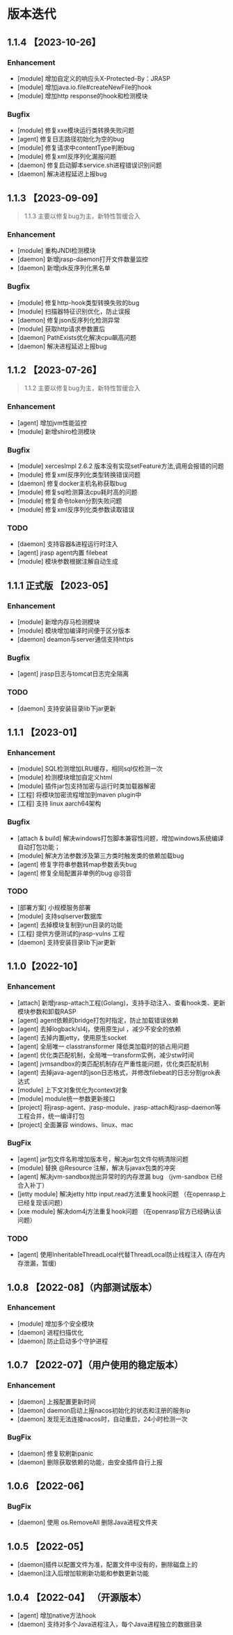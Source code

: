 # 版本迭代

## 1.1.4  【2023-10-26】
### Enhancement
+ [module] 增加自定义的响应头X-Protected-By：JRASP
+ [module] 增加java.io.file#createNewFile的hook
+ [module] 增加http response的hook和检测模块
### Bugfix
+ [module] 修复xxe模块运行类转换失败问题
+ [agent] 修复日志路径初始化为空的bug
+ [module] 修复请求中contentType判断bug
+ [module] 修复xml反序列化漏报问题
+ [daemon] 修复启动脚本service.sh进程错误识别问题
+ [daemon] 解决进程延迟上报bug

## 1.1.3  【2023-09-09】

> 1.1.3 主要以修复bug为主，新特性暂缓合入

### Enhancement
+ [module] 重构JNDI检测模块
+ [daemon] 新增jrasp-daemon打开文件数量监控
+ [daemon] 新增jdk反序列化黑名单

### Bugfix
+ [module] 修复http-hook类型转换失败的bug
+ [module] 扫描器特征识别优化，防止误报
+ [daemon] 修复json反序列化检测异常
+ [module] 获取http请求参数置后
+ [daemon] PathExists优化解决cpu飙高问题
+ [daemon] 解决进程延迟上报bug

## 1.1.2  【2023-07-26】

> 1.1.2 主要以修复bug为主，新特性暂缓合入

### Enhancement
+ [agent] 增加jvm性能监控
+ [module] 新增shiro检测模块

### Bugfix
+ [module] xercesImpl 2.6.2 版本没有实现setFeature方法,调用会报错的问题
+ [module] 修复xml反序列化类型转换错误问题
+ [daemon] 修复docker主机名称获取bug
+ [module] 修复sql检测算法cpu耗时高的问题
+ [module] 修复命令token分割失败问题
+ [module] 修复xml反序列化类参数读取错误
### TODO
+ [daemon] 支持容器&进程运行时注入
+ [agent] jrasp agent内置 filebeat
+ [module] 模块参数根据注解自动生成

## 1.1.1 正式版 【2023-05】
### Enhancement
+ [module] 新增内存马检测模块
+ [module] 模块增加编译时间便于区分版本
+ [daemon] deamon与server通信支持https
### Bugfix
+ [agent] jrasp日志与tomcat日志完全隔离
### TODO
+ [daemon] 支持安装目录lib下jar更新

## 1.1.1 【2023-01】
### Enhancement
+ [module] SQL检测增加LRU缓存，相同sql仅检测一次
+ [module] 检测模块增加自定义html
+ [module] 插件jar包支持加密与运行时类加载器解密
+ [工程] 将模块加密流程增加到maven plugin中
+ [工程] 支持 linux aarch64架构
### Bugfix
+ [attach & build] 解决windows打包脚本兼容性问题，增加windows系统编译自动打包功能；
+ [module] 解决方法参数涉及第三方类时触发类的依赖加载bug
+ [agent] 修复字符串参数转map参数丢失bug
+ [agent] 修复全局配置非单例的bug @羽音
### TODO
+ [部署方案] 小规模服务部署
+ [module] 支持sqlserver数据库
+ [agent] 去掉模块复制到run目录的功能
+ [工程] 提供方便测试的jrasp-vulns 工程
+ [daemon] 支持安装目录lib下jar更新

## 1.1.0【2022-10】
### Enhancement
+ [attach] 新增jrasp-attach工程(Golang)，支持手动注入、查看hook类、更新模块参数和卸载RASP
+ [agent] agent依赖的bridge打包时指定，防止加载错误依赖
+ [agent] 去掉logback/sl4j，使用原生jul ，减少不安全的依赖
+ [agent] 去掉内置jetty，使用原生socket
+ [agent] 全局唯一 classtransformer 降低类加载时的锁占用问题
+ [agent] 优化类匹配机制，全局唯一transform实例，减少stw时间
+ [agent] jvmsandbox的类匹配机制存在严重性能问题，优化类匹配机制
+ [agent] 去掉java-agent的json日志格式，并修改filebeat的日志分割grok表达式
+ [module] 上下文对象优化为context对象
+ [module] module统一参数更新接口
+ [project] 将jrasp-agent、jrasp-module、jrasp-attach和jrasp-daemon等工程合并，统一编译打包
+ [project] 全面兼容 windows、linux、mac
### BugFix
+ [agent] jar包文件名称增加版本号，解决jar包文件句柄清除问题
+ [module] 替换 @Resource 注解，解决与javax包类的冲突
+ [agent] 解决jvm-sandbox抛出异常时的内存泄漏 bug （jvm-sandbox 已经合入补丁）
+ [jetty module] 解决jetty http input.read方法重复hook问题 （在openrasp上已经复现该问题）
+ [xxe module] 解决dom4j方法重复hook问题 （在openrasp官方已经确认该问题）

### TODO
+ [agent] 使用InheritableThreadLocal代替ThreadLocal防止线程注入 (存在内存泄漏，暂缓)

## 1.0.8 【2022-08】（内部测试版本）
### Enhancement
+ [module] 增加多个安全模块
+ [daemon] 进程扫描优化
+ [daemon] 防止启动多个守护进程

## 1.0.7 【2022-07】（用户使用的稳定版本）
### Enhancement
+ [daemon] 上报配置更新时间
+ [daemon] daemon启动上报nacos初始化的状态和注册的服务ip
+ [daemon] 发现无法连接nacos时，自动重启，24小时检测一次

### BugFix
+ [daemon] 修复软刷新panic
+ [daemon] 删除获取依赖的功能，由安全插件自行上报

## 1.0.6 【2022-06】
### BugFix
+ [daemon] 使用 os.RemoveAll 删除Java进程文件夹

## 1.0.5 【2022-05】
+ [daemon]插件以配置文件为准，配置文件中没有的，删除磁盘上的
+ [daemon]注入后增加软刷新功能和参数更新功能

## 1.0.4 【2022-04】 （开源版本）
+ [agent] 增加native方法hook
+ [daemon] 支持对多个Java进程注入，每个Java进程独立的数据目录
